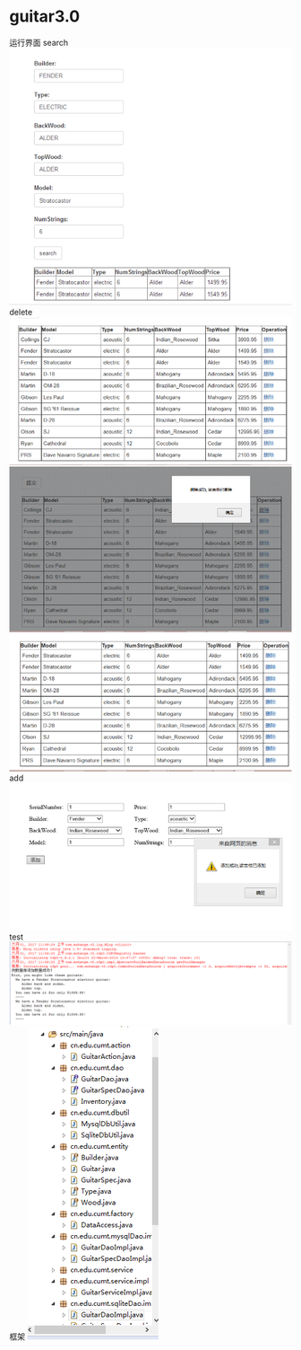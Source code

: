 ﻿# guitar3.0
运行界面
search
 ![image](https://github.com/q3527/guitar1.0/blob/master/search.png)
delete
![image](https://github.com/q3527/guitar1.0/blob/master/D1.png)
![image](https://github.com/q3527/guitar1.0/blob/master/D2.png)
![image](https://github.com/q3527/guitar1.0/blob/master/D3.png)
add
![image](https://github.com/q3527/guitar1.0/blob/master/add.png)
test
 ![image](https://github.com/q3527/guitar1.0/blob/master/TEST.png)
框架
 ![image](https://github.com/q3527/guitar1.0/blob/master/kj.png)